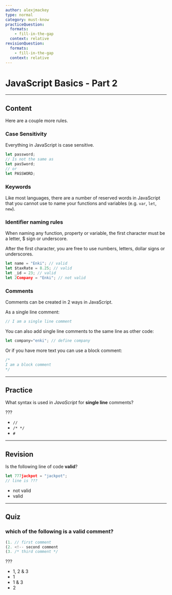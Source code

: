 ```yaml
---
author: alexjmackey
type: normal
category: must-know
practiceQuestion:
  formats:
    - fill-in-the-gap
  context: relative
revisionQuestion:
  formats:
    - fill-in-the-gap
  context: relative
---
```


# JavaScript Basics - Part 2


---

## Content

Here are a couple more rules.

### Case Sensitivity

Everything in JavaScript is case sensitive.

```js
let password;
// Is not the same as
let pasSword;
// or
let PASSWORD;
```

### Keywords

Like most languages, there are a number of reserved words in JavaScript that you cannot use to name your functions and variables (e.g. `var`, `let`, `new`).

### Identifier naming rules

When naming any function, property or variable, the first character must be a letter, $ sign or underscore.

After the first character, you are free to use numbers, letters, dollar signs or underscores.

```javascript
let name = "Enki"; // valid
let $taxRate = 8.25; // valid
let _id = 23; // valid
let 2Company = "Enki"; // not valid
```

### Comments

Comments can be created in 2 ways in JavaScript.

As a single line comment:

```js
// I am a single line comment
```

You can also add single line comments to the same line as other code:

```javascript
let company="enki"; // define company
```

Or if you have more text you can use a block comment:

```javascript
/*
I am a block comment
*/
```


---

## Practice

What syntax is used in *JavaScript* for **single line** comments?

???

- `//`
- `/* */`
- `#`


---

## Revision

Is the following line of code **valid**?

```javascript
let 777jackpot = "jackpot";
// line is ???
```

- not valid
- valid


---

## Quiz

### which of the following is a valid comment?


```javascript
(1. // first comment
(2. <!-- second comment
(3. /* third comment */
```

 ???

- 1, 2 & 3
- 1
- 1 & 3
- 2
